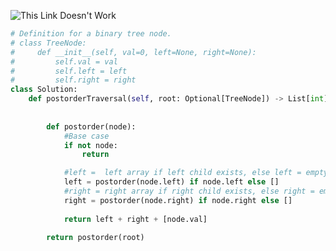 ![This Link Doesn't Work](https://media.discordapp.net/attachments/707311202547662963/1020935773178056774/unknown.png?width=767&height=675)

```python
# Definition for a binary tree node.
# class TreeNode:
#     def __init__(self, val=0, left=None, right=None):
#         self.val = val
#         self.left = left
#         self.right = right
class Solution:
    def postorderTraversal(self, root: Optional[TreeNode]) -> List[int]:
        
        
        def postorder(node):
            #Base case
            if not node:
                return

            #left =  left array if left child exists, else left = empty array
            left = postorder(node.left) if node.left else []
            #right = right array if right child exists, else right = empty array
            right = postorder(node.right) if node.right else []
            
            return left + right + [node.val]
        
        return postorder(root)
```